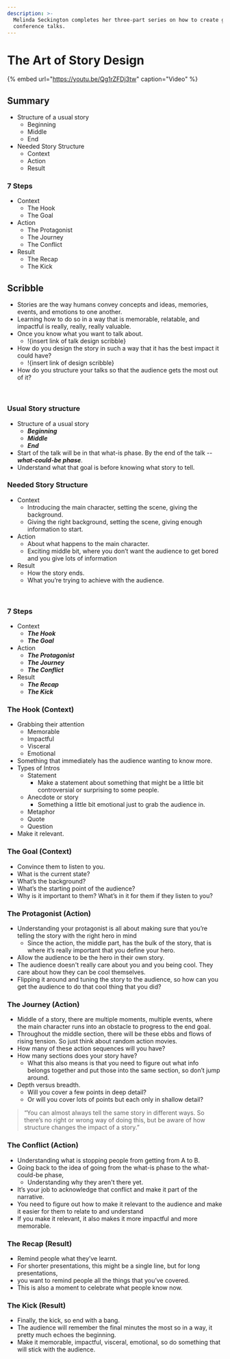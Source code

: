 ```yaml
---
description: >-
  Melinda Seckington completes her three-part series on how to create great
  conference talks.
---
```


# The Art of Story Design

{% embed url="https://youtu.be/Qg1rZFDj3tw" caption="Video" %}

## Summary

* Structure of a usual story
  * Beginning
  * Middle
  * End 
* Needed Story Structure 
  * Context
  * Action
  * Result

### 7 Steps

* Context
  * The Hook
  * The Goal
* Action
  * The Protagonist
  * The Journey 
  * The Conflict
* Result
  * The Recap
  * The Kick

## Scribble

* Stories are the way humans convey concepts and ideas, memories, events, and emotions to one another. 
* Learning how to do so in a way that is memorable, relatable, and impactful is really, really, really valuable.
* Once you know what you want to talk about.
  * !{insert link of talk design scribble}
* How do you design the story in such a way that it has the best impact it could have? 
  * !{insert link of design scribble}
* How do you structure your talks so that the audience gets the most out of it?

‌

### Usual Story structure

* Structure of a usual story
  * _**Beginning**_
  * _**Middle**_
  * _**End**_ 
* Start of the talk will be in that what-is phase. By the end of the talk --  _**what-could-be phase**_. 
* Understand what that goal is before knowing what story to tell.‌

### Needed Story Structure 

* Context
  *  Introducing the main character, setting the scene, giving the background.
  * Giving the right background, setting the scene, giving enough information to start.
* Action
  * About what happens to the main character.
  * Exciting middle bit, where you don’t want the audience to get bored and you give lots of information
* Result
  * How the story ends. 
  * What you’re trying to achieve with the audience.

‌  


### 7 Steps

* Context
  * _**The Hook**_
  * _**The Goal**_
* Action
  * _**The Protagonist**_
  * _**The Journey**_ 
  * _**The Conflict**_
* Result
  * _**The Recap**_
  * _**The Kick**_

### The Hook \(Context\)

* Grabbing their attention
  * Memorable
  * Impactful 
  * Visceral 
  * Emotional
* Something that immediately has the audience wanting to know more. 
* Types of Intros
  * Statement
    * Make a statement about something that might be a little bit controversial or surprising to some people.
  * Anecdote or story 
    * Something a little bit emotional just to grab the audience in.
  * Metaphor
  * Quote
  * Question
* Make it relevant.

### The Goal \(Context\)

* Convince them to listen to you.
* What is the current state?
* What’s the background? 
* What’s the starting point of the audience? 
* Why is it important to them? What’s in it for them if they listen to you? 

### The Protagonist \(Action\)

* Understanding your protagonist is all about making sure that you’re telling the story with the right hero in mind
  * Since the action, the middle part, has the bulk of the story, that is where it’s really important that you define your hero. 
* Allow the audience to be the hero in their own story. 
* The audience doesn't really care about you and you being cool. They care about how they can be cool themselves. 
* Flipping it around and tuning the story to the audience, so how can you get the audience to do that cool thing that you did? 

### The Journey \(Action\)

*  Middle of a story, there are multiple moments, multiple events, where the main character runs into an obstacle to progress to the end goal. 
* Throughout the middle section, there will be these ebbs and flows of rising tension. So just think about random action movies. 
* How many of these action sequences will you have? 
* How many sections does your story have?
  *  What this also means is that you need to figure out what info belongs together and put those into the same section, so don’t jump around. 
* Depth versus breadth. 
  * Will you cover a few points in deep detail?
  * Or will you cover lots of points but each only in shallow detail?

> “You can almost always tell the same story in different ways. So there’s no right or wrong way of doing this, but be aware of how structure changes the impact of a story.”

### The Conflict \(Action\)

* Understanding what is stopping people from getting from A to B. 
* Going back to the idea of going from the what-is phase to the what-could-be phase, 
  * Understanding why they aren't there yet. 
* It’s your job to acknowledge that conflict and make it part of the narrative. 
* You need to figure out how to make it relevant to the audience and make it easier for them to relate to and understand
* If you make it relevant, it also makes it more impactful and more memorable. 

### ‌The Recap \(Result\)

* Remind people what they’ve learnt. 
* For shorter presentations, this might be a single line, but for long presentations, 
* you want to remind people all the things that you’ve covered. 
* This is also a moment to celebrate what people know now. 

### ‌The Kick \(Result\)

* Finally, the kick, so end with a bang. 
* The audience will remember the final minutes the most so in a way, it pretty much echoes the beginning. 
* Make it memorable, impactful, visceral, emotional, so do something that will stick with the audience. 

